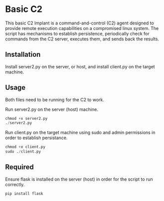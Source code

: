 # Basic C2

This basic C2 Implant is a command-and-control (C2) agent designed to provide remote execution capabilities on a compromised linux system. The script has mechanisms to establish persistence, periodically check for commands from the C2 server, executes them, and sends back the results. 
## Installation

Install server2.py on the server, or host, and install client.py on the target machine. 

## Usage
Both files need to be running for the C2 to work. 

Run server2.py on the server (host) machine. 
```python
chmod +x server2.py
./server2.py
```
Run client.py on the target machine using sudo and admin permissions in order to establish persistance.
```python
chmod +x client.py
sudo ./client.py
```

## Required
Ensure flask is installed on the server (host) in order for the script to run correctly.
```python
pip install flask
```
